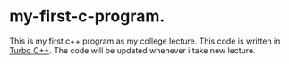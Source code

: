 # my-first-c-program.
This is my first c++ program as my college lecture. This code is written in [Turbo C++](https://developerinsider.co/download-turbo-c-for-windows-7-8-8-1-and-windows-10-32-64-bit-full-screen/). The code will be updated whenever i take new lecture.
